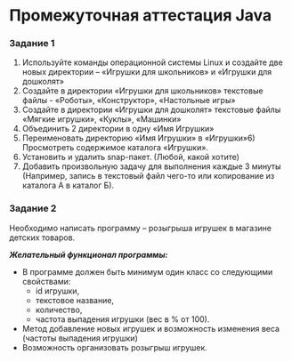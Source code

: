 # Промежуточная аттестация Java

### Задание 1
1. Используйте команды операционной системы Linux и создайте
две новых директории – «Игрушки для школьников» и «Игрушки
для дошколят»
2. Создайте в директории «Игрушки для школьников» текстовые
файлы - «Роботы», «Конструктор», «Настольные игры»
3. Создайте в директории «Игрушки для дошколят» текстовые
файлы «Мягкие игрушки», «Куклы», «Машинки»
4. Объединить 2 директории в одну «Имя Игрушки»
5. Переименовать директорию «Имя Игрушки» в «Игрушки»6) Просмотреть содержимое каталога «Игрушки».
7. Установить и удалить snap-пакет. (Любой, какой хотите)
8. Добавить произвольную задачу для выполнения каждые 3
минуты (Например, запись в текстовый файл чего-то или
копирование из каталога А в каталог Б).


### Задание 2
Необходимо написать программу – розыгрыша игрушек в магазине
детских товаров.

_**Желательный функционал программы:**_
+ В программе должен быть минимум один класс со
следующими свойствами:
    + id игрушки,
    + текстовое название,
    + количество,
    + частота выпадения игрушки (вес в % от 100).
+ Метод добавление новых игрушек и возможность изменения
веса (частоты выпадения игрушки)
+ Возможность организовать розыгрыш игрушек.
